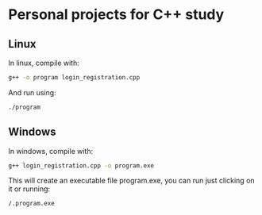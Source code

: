 # Personal projects for C++ study

## Linux
In linux, compile with:
```bash
g++ -o program login_registration.cpp
```
And run using:
```bash
./program
```

## Windows
In windows, compile with:
```bash
g++ login_registration.cpp -o program.exe
```
This will create an executable file program.exe, you can run just clicking on it or running:
```bash
/.program.exe
```